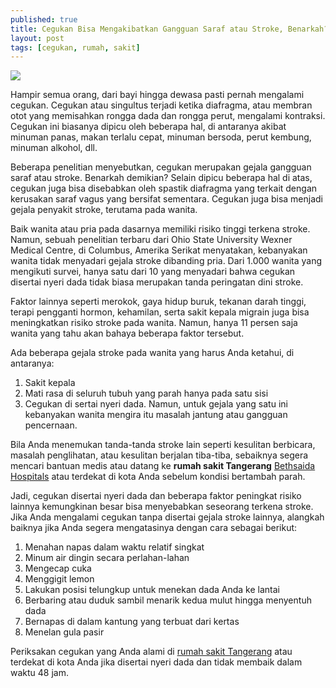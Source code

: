 ```yaml
---
published: true
title: Cegukan Bisa Mengakibatkan Gangguan Saraf atau Stroke, Benarkah?
layout: post
tags: [cegukan, rumah, sakit]
---
```

<img src="http://2.bp.blogspot.com/-xNtlUG2fwvE/VPc50VSBFaI/AAAAAAAABGk/I4KpDLeSYoY/s1600/Mengatasi%2BCegukan.png">

Hampir semua orang, dari bayi hingga dewasa pasti pernah mengalami cegukan. Cegukan atau singultus terjadi ketika diafragma, atau membran otot yang memisahkan rongga dada dan rongga perut, mengalami kontraksi. Cegukan ini biasanya dipicu oleh beberapa hal, di antaranya akibat minuman panas, makan terlalu cepat, minuman bersoda, perut kembung, minuman alkohol, dll. 

Beberapa penelitian menyebutkan, cegukan merupakan gejala gangguan saraf atau stroke. Benarkah demikian? Selain dipicu beberapa hal di atas, cegukan juga bisa disebabkan oleh spastik diafragma yang terkait dengan kerusakan saraf vagus yang bersifat sementara. Cegukan juga bisa menjadi gejala penyakit stroke, terutama pada wanita.

Baik wanita atau pria pada dasarnya memiliki risiko tinggi terkena stroke. Namun, sebuah penelitian terbaru dari  Ohio State University Wexner Medical Centre, di Columbus, Amerika Serikat menyatakan, kebanyakan wanita tidak menyadari gejala stroke dibanding pria. Dari 1.000 wanita yang mengikuti survei, hanya satu dari 10 yang menyadari bahwa cegukan disertai nyeri dada tidak biasa merupakan tanda peringatan dini stroke.  

Faktor lainnya seperti merokok, gaya hidup buruk, tekanan darah tinggi, terapi pengganti hormon, kehamilan, serta sakit kepala migrain juga bisa meningkatkan risiko stroke pada wanita. Namun, hanya 11 persen saja wanita yang tahu akan bahaya beberapa faktor tersebut. 

Ada beberapa gejala stroke pada wanita yang harus Anda ketahui, di antaranya:
1. Sakit kepala
2. Mati rasa di seluruh tubuh yang parah hanya pada satu sisi
3. Cegukan di sertai nyeri dada. Namun, untuk gejala yang satu ini kebanyakan wanita mengira itu masalah jantung atau gangguan pencernaan.

Bila Anda menemukan tanda-tanda stroke lain seperti kesulitan berbicara, masalah penglihatan, atau kesulitan berjalan tiba-tiba, sebaiknya segera mencari bantuan medis atau datang ke <b>rumah sakit Tangerang</b> <a href="http://www.bethsaidahospitals.com">Bethsaida Hospitals</a> atau terdekat di kota Anda sebelum kondisi bertambah parah. 

Jadi, cegukan disertai nyeri dada dan beberapa faktor peningkat risiko lainnya kemungkinan besar bisa menyebabkan seseorang terkena stroke. Jika Anda mengalami cegukan tanpa disertai gejala stroke lainnya, alangkah baiknya jika Anda segera mengatasinya dengan cara sebagai berikut:

1. Menahan napas dalam waktu relatif singkat
2. Minum air dingin secara perlahan-lahan 
3. Mengecap cuka
4. Menggigit lemon
5. Lakukan posisi telungkup untuk menekan dada Anda ke lantai
6. Berbaring atau duduk sambil menarik kedua mulut hingga menyentuh dada
7. Bernapas di dalam kantung yang terbuat dari kertas
8. Menelan gula pasir

Periksakan cegukan yang Anda alami di <a href="http://www.bethsaidahospitals.com">rumah sakit Tangerang</a> atau terdekat di kota Anda jika disertai nyeri dada dan tidak membaik dalam waktu 48 jam.